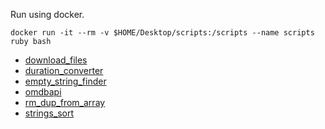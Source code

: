 Run using docker.

```
docker run -it --rm -v $HOME/Desktop/scripts:/scripts --name scripts ruby bash
```

- [download_files](https://github.com/lifeparticle/Ruby-Cheatsheet/blob/master/scripts/download_files.rb)
- [duration_converter](https://github.com/lifeparticle/Ruby-Cheatsheet/blob/master/scripts/duration_converter.rb)
- [empty_string_finder](https://github.com/lifeparticle/Ruby-Cheatsheet/blob/master/scripts/empty_string_finder.rb)
- [omdbapi](https://github.com/lifeparticle/Ruby-Cheatsheet/blob/master/scripts/omdbapi.rb)
- [rm_dup_from_array](https://github.com/lifeparticle/Ruby-Cheatsheet/blob/master/scripts/rm_dup_from_array.rb)
- [strings_sort](https://github.com/lifeparticle/Ruby-Cheatsheet/blob/master/scripts/strings_sort.rb)

